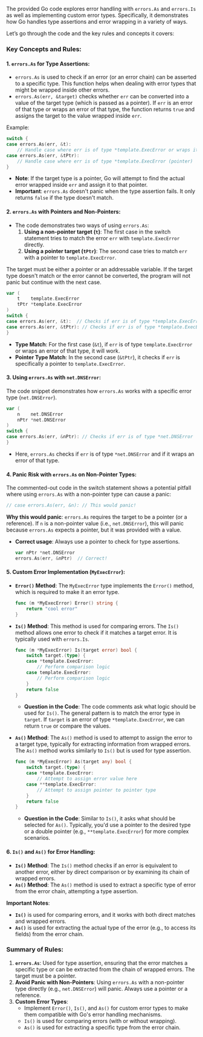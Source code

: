 The provided Go code explores error handling with `errors.As` and `errors.Is` as well as implementing custom error types. Specifically, it demonstrates how Go handles type assertions and error wrapping in a variety of ways.

Let’s go through the code and the key rules and concepts it covers:

### Key Concepts and Rules:

#### 1. **`errors.As` for Type Assertions:**

   - `errors.As` is used to check if an error (or an error chain) can be asserted to a specific type. This function helps when dealing with error types that might be wrapped inside other errors.
   - `errors.As(err, &target)` checks whether `err` can be converted into a value of the target type (which is passed as a pointer). If `err` is an error of that type or wraps an error of that type, the function returns `true` and assigns the target to the value wrapped inside `err`.

   Example:
   ```go
   switch {
   case errors.As(err, &t):
       // Handle case where err is of type *template.ExecError or wraps it
   case errors.As(err, &tPtr):
       // Handle case where err is of type *template.ExecError (pointer)
   }
   ```

   - **Note**: If the target type is a pointer, Go will attempt to find the actual error wrapped inside `err` and assign it to that pointer.
   - **Important**: `errors.As` doesn't panic when the type assertion fails. It only returns `false` if the type doesn't match.

#### 2. **`errors.As` with Pointers and Non-Pointers:**

   - The code demonstrates two ways of using `errors.As`:
     1. **Using a non-pointer target (`t`)**: The first case in the switch statement tries to match the error `err` with `template.ExecError` directly.
     2. **Using a pointer target (`tPtr`)**: The second case tries to match `err` with a pointer to `template.ExecError`.

   The target must be either a pointer or an addressable variable. If the target type doesn't match or the error cannot be converted, the program will not panic but continue with the next case.

   ```go
   var (
       t    template.ExecError
       tPtr *template.ExecError
   )
   switch {
   case errors.As(err, &t):  // Checks if err is of type *template.ExecError
   case errors.As(err, &tPtr): // Checks if err is of type *template.ExecError pointer
   }
   ```

   - **Type Match**: For the first case (`&t`), if `err` is of type `template.ExecError` or wraps an error of that type, it will work.
   - **Pointer Type Match**: In the second case (`&tPtr`), it checks if `err` is specifically a pointer to `template.ExecError`.

#### 3. **Using `errors.As` with `net.DNSError`:**

   The code snippet demonstrates how `errors.As` works with a specific error type (`net.DNSError`).

   ```go
   var (
       n    net.DNSError
       nPtr *net.DNSError
   )
   switch {
   case errors.As(err, &nPtr): // Checks if err is of type *net.DNSError
   }
   ```

   - Here, `errors.As` checks if `err` is of type `*net.DNSError` and if it wraps an error of that type.

#### 4. **Panic Risk with `errors.As` on Non-Pointer Types:**

   The commented-out code in the switch statement shows a potential pitfall where using `errors.As` with a non-pointer type can cause a panic:
   ```go
   // case errors.As(err, &n): // This would panic!
   ```

   **Why this would panic**: `errors.As` requires the target to be a pointer (or a reference). If `n` is a non-pointer value (i.e., `net.DNSError`), this will panic because `errors.As` expects a pointer, but it was provided with a value.

   - **Correct usage**: Always use a pointer to check for type assertions.
     ```go
     var nPtr *net.DNSError
     errors.As(err, &nPtr)  // Correct!
     ```

#### 5. **Custom Error Implementation (`MyExecError`)**:

   - **`Error()` Method**: The `MyExecError` type implements the `Error()` method, which is required to make it an error type.
     ```go
     func (m *MyExecError) Error() string {
         return "cool error"
     }
     ```

   - **`Is()` Method**: This method is used for comparing errors. The `Is()` method allows one error to check if it matches a target error. It is typically used with `errors.Is`.

     ```go
     func (m *MyExecError) Is(target error) bool {
         switch target.(type) {
         case *template.ExecError:
             // Perform comparison logic
         case template.ExecError:
             // Perform comparison logic
         }
         return false
     }
     ```

     - **Question in the Code**: The code comments ask what logic should be used for `Is()`. The general pattern is to match the error type in `target`. If `target` is an error of type `*template.ExecError`, we can return `true` or compare the values.

   - **`As()` Method**: The `As()` method is used to attempt to assign the error to a target type, typically for extracting information from wrapped errors. The `As()` method works similarly to `Is()` but is used for type assertion.

     ```go
     func (m *MyExecError) As(target any) bool {
         switch target.(type) {
         case *template.ExecError:
             // Attempt to assign error value here
         case **template.ExecError:
             // Attempt to assign pointer to pointer type
         }
         return false
     }
     ```

     - **Question in the Code**: Similar to `Is()`, it asks what should be selected for `As()`. Typically, you'd use a pointer to the desired type or a double pointer (e.g., `**template.ExecError`) for more complex scenarios.

#### 6. **`Is()` and `As()` for Error Handling:**

   - **`Is()` Method**: The `Is()` method checks if an error is equivalent to another error, either by direct comparison or by examining its chain of wrapped errors.
   - **`As()` Method**: The `As()` method is used to extract a specific type of error from the error chain, attempting a type assertion.

   **Important Notes**:
   - **`Is()`** is used for comparing errors, and it works with both direct matches and wrapped errors.
   - **`As()`** is used for extracting the actual type of the error (e.g., to access its fields) from the error chain.

### Summary of Rules:

1. **`errors.As`**: Used for type assertion, ensuring that the error matches a specific type or can be extracted from the chain of wrapped errors. The target must be a pointer.
2. **Avoid Panic with Non-Pointers**: Using `errors.As` with a non-pointer type directly (e.g., `net.DNSError`) will panic. Always use a pointer or a reference.
3. **Custom Error Types**:
   - Implement `Error()`, `Is()`, and `As()` for custom error types to make them compatible with Go's error handling mechanisms.
   - `Is()` is used for comparing errors (with or without wrapping).
   - `As()` is used for extracting a specific type from the error chain.

